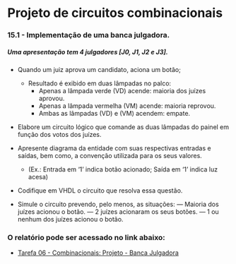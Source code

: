 # Projeto de circuitos combinacionais

### 15.1 - Implementação de uma banca julgadora.

##### Uma apresentação tem 4 julgadores [J0, J1, J2 e J3].

- Quando um juiz aprova um candidato, aciona um botão;

  - Resultado é exibido em duas lâmpadas no palco:
    - Apenas a lâmpada verde (VD) acende: maioria dos juízes aprovou.
    - Apenas a lâmpada vermelha (VM) acende: maioria reprovou.
    - Ambas as lâmpadas (VD) e (VM) acendem: empate.

- Elabore um circuito lógico que comande as duas lâmpadas do painel em função dos votos dos juízes.

- Apresente diagrama da entidade com suas respectivas entradas e saídas, bem como, a convenção utilizada para os seus valores.

  - (Ex.: Entrada em ‘1’ indica botão acionado; Saída em ‘1’ indica luz acesa)

- Codifique em VHDL o circuito que resolva essa questão.

- Simule o circuito prevendo, pelo menos, as situações:
  ― Maioria dos juízes acionou o botão.
  ― 2 juízes acionaram os seus botões.
  ― 1 ou nenhum dos juízes acionou o botão.

### O relatório pode ser acessado no link abaixo:

- [Tarefa 06 - Combinacionais: Projeto - Banca Julgadora](https://docs.google.com/document/d/1ND77LBDwA2bWw3cmuEwO3OwIpdTkxdSMe6pXN1fAWQU/edit?usp=sharing)
